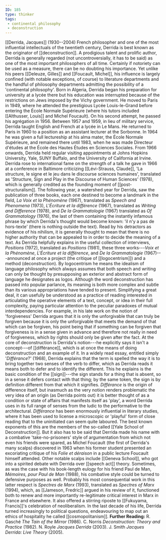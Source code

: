 ```yaml
---
ID: 185
type: thinker
tags: 
 - continental philosophy
 - deconstruction
---
```


[[Derrida, Jacques]]
(1930--2004) French philosopher and one of the most influential
intellectuals of the twentieth century, Derrida is best known as the
originator of
[[deconstruction]]. A
prodigious talent and prolific author, Derrida is generally regarded
(not uncontroversially, it has to be said) as one of the most important
philosophers of all time. Certainly if notoriety can be used as a
measure, there can be no doubting his importance. Yet unlike his peers
[[Deleuze, Gilles]] and
[[Foucault, Michel]], his
influence is largely confined (with notable exceptions, of course) to
literature departments and the handful of philosophy departments
admitting the possibility of a 'continental philosophy'.
Born in Algeria, Derrida began his preparation for university at a lycée
there but his education was interrupted because of the restrictions on
Jews imposed by the Vichy government. He moved to Paris in 1949, where
he attended the prestigious Lycée Louis-le-Grand before entering the
École Normale Supérieure (where his tutors included [[Althusser, Louis]] and Michel
Foucault). On his second attempt, he passed his agrégation in 1956.
Between 1957 and 1959, in lieu of military service, Derrida taught
English and French at a lycée in Le Mans. He returned to Paris in 1960
to a position as an assistant lecturer at the Sorbonne. In 1964 he was
given a full lectureship at his alma mater, the École Normale
Supérieure, and remained there until 1983, when he was made Directeur
d'études at the École des Hautes Études en Sciences Sociales. From 1966
onwards, Derrida held regular visiting appointments at Johns Hopkins
University, Yale, SUNY Buffalo, and the University of California at
Irvine.
Derrida rose to international fame on the strength of a talk he gave in
1966 at a conference in Baltimore criticizing [[Lévi-Strauss, Claude]], 'La
structure, le signe et le jeu dans le discourse sciences humaines',
translated as 'Structure, Sign and Play in the Discourse of Human
Sciences' (1978), which is generally credited as the founding moment of
[[post-structuralism]]. The
following year, a watershed year for Derrida, saw the publication of
three books, each one destined to become a landmark in the field, *La Voix et la Phénomène* (1967), translated as *Speech and Phenomena*
(1973), *L'Écriture et la différence* (1967), translated as *Writing and
Difference* (1978), and *De la Grammatologie* (1967) translated as *Of Grammatology* (1976), the last of them containing the instantly infamous
phrase by which Derrida's thought would become known: 'il n'y a pas de
hors-texte' (there is nothing outside the text). Read by his detractors
as evidence of his nihilism, it is generally thought to mean that there
is no higher authority that can be appealed to in order to decide the
meaning of a text.
As Derrida helpfully explains in the useful collection of interviews,
*Positions* (1972), translated as *Positions* (1981), these three
works---*Voix et la Phénomène*, *L'Écriture et la différence*, and *De la Grammatologie* (1967)---announced at once a project (the critique of
[[logocentrism]]) and a
method (deconstruction). By logocentrism he means the idealism of
language philosophy which always assumes that both speech and writing
can only be thought by presupposing an exterior and abstract form of
language he designates as logos. Although the word deconstruction has
passed into popular parlance, its meaning is both more complex and
subtle than its various appropriations have tended to present.
Simplifying a great deal, it can usefully be understood as a practice of
reading interested in articulating the operative elements of a text,
concept, or idea in their full complexity, paying particular attention
to the peculiar paradoxes of mutual interdependencies. For example, in
his late work on the notion of 'forgiveness' Derrida argues that it is
only the unforgivable that can truly be forgiven because it is only the
unforgivable that meets the demand of that which can be forgiven, his
point being that if something can be forgiven that forgiveness is in a
sense given in advance and therefore not really in need of forgiveness,
which by rights should only be given after the fact.
At the core of deconstruction is Derrida's notion---he explicitly says
it isn't a concept---of
[[différance]], which is at
once the means of doing deconstruction and an example of it. In a widely
read essay, entitled simply '*Différance*?' (1968), Derrida explains
that the term is spelled the way it is to bring together two senses of
the verb to differ, which as Derrida reads it means both to defer and to
identify the different. This he explains is the basic condition of the
[[sign]]---the sign stands
for a thing that is absent, so in a sense it defers contact with that
thing; by the same token, the sign is by definition different from that
which it signifies. *Différance* is the origin of difference itself, but
inasmuch as the very notion renders problematic the very idea of an
origin (as Derrida points out) it is better thought of as a condition or
state of affairs that manifests itself as 'play', a word Derrida uses in
its full range of senses from the ludic to the performative to the
architectural. *Différance* has been enormously influential in literary
studies, where it has been used to license a microscopic or 'playful'
form of close reading that to the uninitiated can seem quite laboured.
The best known exponents of this are the members of the so-called
[[Yale School of Deconstruction]].
But it also has to be said that Derrida made his name with a combative
'take-no-prisoners' style of argumentation from which not even his
friends were spared, as Michel Foucault (the first of Derrida's many
scalps) discovered in 1963 when his former student presented an
excoriating critique of his *Folie et déraison* in a public lecture
Foucault himself attended. Other notable scalps include [[Geneva School]], who got into a
spirited debate with Derrida over [[speech act]] theory. Sometimes, as
was the case with his book-length eulogy for his friend Paul de Man,
*Mémoires, pour Paul de Man* (1988), his combative style could be turned
to defensive purposes as well. Probably his most consequential work in
this latter respect is *Spectres de Marx* (1993), translated as
*Spectres of Marx* (1994), which, as [[Jameson, Fredric]] argued in his
review of it, functioned both to renew and more importantly
re-legitimate critical interest in Marx in France and elsewhere. It also
offered a stirring riposte to [[Fukuyama, Francis]]'s celebration of
neoliberalism. In the last decade of his life, Derrida turned
increasingly to political questions, endeavouring to map out an ethics
of hospitality he called
[[cosmopolitanism]].
**Further Reading:** R. Gasché *The Tain of the Mirror* (1986).
C. Norris *Deconstruction: Theory and Practice* (1982).
N. Royle *Jacques Derrida* (2003).
J. Smith *Jacques Derrida: Live Theory* (2005).
